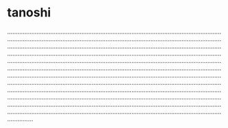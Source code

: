 # tanoshi
...............................................................................................................................................................................................................................................................................................................................................................................................................................................................................................................................................................................................................................................................................................................................................................................................................................................................................................................................................................................................................................................................................................................................................................................................................................................................................................................................................................................................................................................................................................................................................................